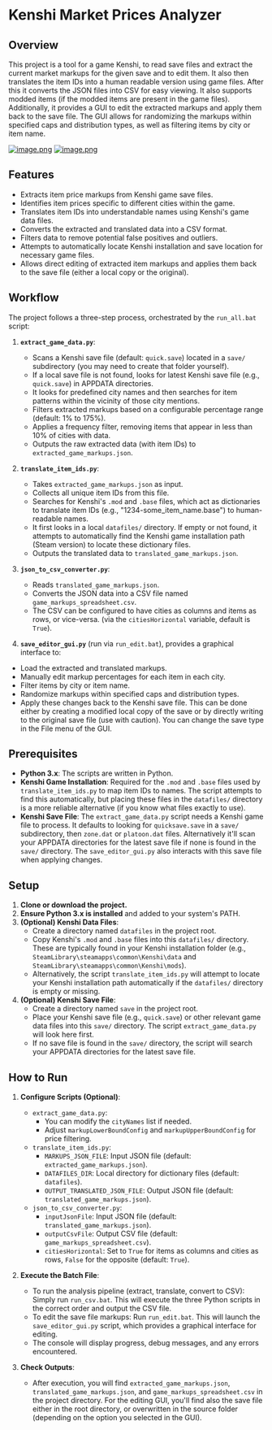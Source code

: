 # Kenshi Market Prices Analyzer

## Overview

This project is a tool for a game Kenshi, to read save files and extract the current market markups for the given save and to edit them. It also then translates the item IDs into a human readable version using game files. After this it converts the JSON files into CSV for easy viewing. It also supports modded items (if the modded items are present in the game files).
Additionally, it provides a GUI to edit the extracted markups and apply them back to the save file. The GUI allows for randomizing the markups within specified caps and distribution types, as well as filtering items by city or item name.

[![image.png](https://i.postimg.cc/zDxqXvKB/image.png)](https://postimg.cc/SjYBgyZF)
[![image.png](https://i.postimg.cc/SRHRqQC6/image.png)](https://postimg.cc/y3XsyHfx)

## Features

*   Extracts item price markups from Kenshi game save files.
*   Identifies item prices specific to different cities within the game.
*   Translates item IDs into understandable names using Kenshi's game data files.
*   Converts the extracted and translated data into a CSV format.
*   Filters data to remove potential false positives and outliers.
*   Attempts to automatically locate Kenshi installation and save location for necessary game files.
*   Allows direct editing of extracted item markups and applies them back to the save file (either a local copy or the original).

## Workflow

The project follows a three-step process, orchestrated by the `run_all.bat` script:

1.  **`extract_game_data.py`**:
    *   Scans a Kenshi save file (default: `quick.save`) located in a `save/` subdirectory (you may need to create that folder yourself).
    *   If a local save file is not found, looks for latest Kenshi save file (e.g., `quick.save`) in APPDATA directories.
    *   It looks for predefined city names and then searches for item patterns within the vicinity of those city mentions.
    *   Filters extracted markups based on a configurable percentage range (default: 1% to 175%).
    *   Applies a frequency filter, removing items that appear in less than 10% of cities with data.
    *   Outputs the raw extracted data (with item IDs) to `extracted_game_markups.json`.

2.  **`translate_item_ids.py`**:
    *   Takes `extracted_game_markups.json` as input.
    *   Collects all unique item IDs from this file.
    *   Searches for Kenshi's `.mod` and `.base` files, which act as dictionaries to translate item IDs (e.g., "1234-some_item_name.base") to human-readable names.
    *   It first looks in a local `datafiles/` directory. If empty or not found, it attempts to automatically find the Kenshi game installation path (Steam version) to locate these dictionary files.
    *   Outputs the translated data to `translated_game_markups.json`.

3.  **`json_to_csv_converter.py`**:
    *   Reads `translated_game_markups.json`.
    *   Converts the JSON data into a CSV file named `game_markups_spreadsheet.csv`.
    *   The CSV can be configured to have cities as columns and items as rows, or vice-versa. (via the `citiesHorizontal` variable, default is `True`).

4.  **`save_editor_gui.py`** (run via `run_edit.bat`), provides a graphical interface to:
*   Load the extracted and translated markups.
*   Manually edit markup percentages for each item in each city.
*   Filter items by city or item name.
*   Randomize markups within specified caps and distribution types.
*   Apply these changes back to the Kenshi save file. This can be done either by creating a modified local copy of the save or by directly writing to the original save file (use with caution). You can change the save type in the File menu of the GUI.

## Prerequisites

*   **Python 3.x**: The scripts are written in Python.
*   **Kenshi Game Installation**: Required for the `.mod` and `.base` files used by `translate_item_ids.py` to map item IDs to names. The script attempts to find this automatically, but placing these files in the `datafiles/` directory is a more reliable alternative (if you know what files exactly to use).
*   **Kenshi Save File**: The `extract_game_data.py` script needs a Kenshi game file to process. It defaults to looking for `quicksave.save` in a `save/` subdirectory, then `zone.dat` or `platoon.dat` files. Alternatively it'll scan your APPDATA directories for the latest save file if none is found in the `save/` directory. The `save_editor_gui.py` also interacts with this save file when applying changes.

## Setup

1.  **Clone or download the project.**
2.  **Ensure Python 3.x is installed** and added to your system's PATH.
3.  **(Optional) Kenshi Data Files**:
    *   Create a directory named `datafiles` in the project root.
    *   Copy Kenshi's `.mod` and `.base` files into this `datafiles/` directory. These are typically found in your Kenshi installation folder (e.g., `SteamLibrary\steamapps\common\Kenshi\data` and `SteamLibrary\steamapps\common\Kenshi\mods`).
    *   Alternatively, the script `translate_item_ids.py` will attempt to locate your Kenshi installation path automatically if the `datafiles/` directory is empty or missing.
4.  **(Optional) Kenshi Save File**:
    *   Create a directory named `save` in the project root.
    *   Place your Kenshi save file (e.g., `quick.save`) or other relevant game data files into this `save/` directory. The script `extract_game_data.py` will look here first.
    *   If no save file is found in the `save/` directory, the script will search your APPDATA directories for the latest save file.

## How to Run

1.  **Configure Scripts (Optional)**:
    *   `extract_game_data.py`:
        *   You can modify the `cityNames` list if needed.
        *   Adjust `markupLowerBoundConfig` and `markupUpperBoundConfig` for price filtering.
    *   `translate_item_ids.py`:
        *   `MARKUPS_JSON_FILE`: Input JSON file (default: `extracted_game_markups.json`).
        *   `DATAFILES_DIR`: Local directory for dictionary files (default: `datafiles`).
        *   `OUTPUT_TRANSLATED_JSON_FILE`: Output JSON file (default: `translated_game_markups.json`).
    *   `json_to_csv_converter.py`:
        *   `inputJsonFile`: Input JSON file (default: `translated_game_markups.json`).
        *   `outputCsvFile`: Output CSV file (default: `game_markups_spreadsheet.csv`).
        *   `citiesHorizontal`: Set to `True` for items as columns and cities as rows, `False` for the opposite (default: `True`).

2.  **Execute the Batch File**:
    *   To run the analysis pipeline (extract, translate, convert to CSV): Simply run `run_csv.bat`. This will execute the three Python scripts in the correct order and output the CSV file.
    *   To edit the save file markups: Run `run_edit.bat`. This will launch the `save_editor_gui.py` script, which provides a graphical interface for editing.
    *   The console will display progress, debug messages, and any errors encountered.

3.  **Check Outputs**:
    *   After execution, you will find `extracted_game_markups.json`, `translated_game_markups.json`, and `game_markups_spreadsheet.csv` in the project directory. For the editing GUI, you'll find also the save file either in the root directory, or overwritten in the source folder (depending on the option you selected in the GUI).
